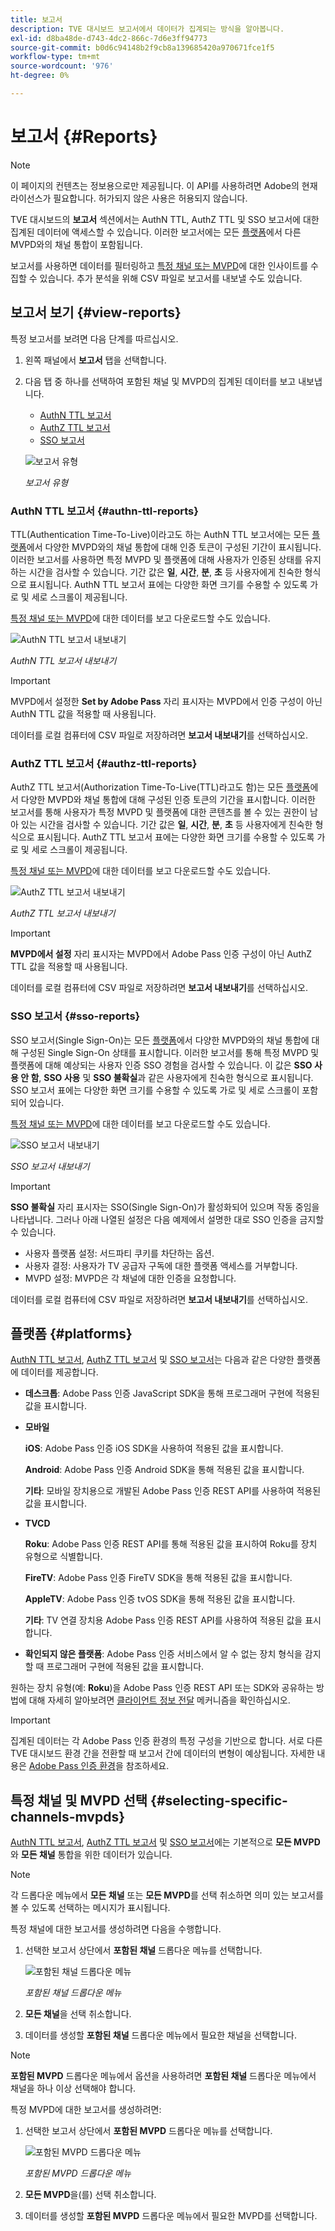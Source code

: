 ```yaml
---
title: 보고서
description: TVE 대시보드 보고서에서 데이터가 집계되는 방식을 알아봅니다.
exl-id: d8ba48de-d743-4dc2-866c-7d6e3ff94773
source-git-commit: b0d6c94148b2f9cb8a139685420a970671fce1f5
workflow-type: tm+mt
source-wordcount: '976'
ht-degree: 0%

---
```


# 보고서 {#Reports}

>[!NOTE]
>
>이 페이지의 컨텐츠는 정보용으로만 제공됩니다. 이 API를 사용하려면 Adobe의 현재 라이선스가 필요합니다. 허가되지 않은 사용은 허용되지 않습니다.

TVE 대시보드의 **보고서** 섹션에서는 AuthN TTL, AuthZ TTL 및 SSO 보고서에 대한 집계된 데이터에 액세스할 수 있습니다. 이러한 보고서에는 모든 [플랫폼](#platforms)에서 다른 MVPD와의 채널 통합이 포함됩니다.

보고서를 사용하면 데이터를 필터링하고 [특정 채널 또는 MVPD](#selecting-specific-channels-mvpds)에 대한 인사이트를 수집할 수 있습니다. 추가 분석을 위해 CSV 파일로 보고서를 내보낼 수도 있습니다.

## 보고서 보기 {#view-reports}

특정 보고서를 보려면 다음 단계를 따르십시오.

1. 왼쪽 패널에서 **보고서** 탭을 선택합니다.
1. 다음 탭 중 하나를 선택하여 포함된 채널 및 MVPD의 집계된 데이터를 보고 내보냅니다.
   * [AuthN TTL 보고서](#authn-ttl-reports)
   * [AuthZ TTL 보고서](#authz-ttl-reports)
   * [SSO 보고서](#sso-reports)

   ![보고서 유형](../assets/tve-dashboard/new-tve-dashboard/reports/reports-tabs-view.png)

   *보고서 유형*

### AuthN TTL 보고서 {#authn-ttl-reports}

TTL(Authentication Time-To-Live)이라고도 하는 AuthN TTL 보고서에는 모든 [플랫폼](#platforms)에서 다양한 MVPD와의 채널 통합에 대해 인증 토큰이 구성된 기간이 표시됩니다. 이러한 보고서를 사용하면 특정 MVPD 및 플랫폼에 대해 사용자가 인증된 상태를 유지하는 시간을 검사할 수 있습니다. 기간 값은 **일**, **시간**, **분**, **초** 등 사용자에게 친숙한 형식으로 표시됩니다. AuthN TTL 보고서 표에는 다양한 화면 크기를 수용할 수 있도록 가로 및 세로 스크롤이 제공됩니다.

[특정 채널 또는 MVPD](#selecting-specific-channels-mvpds)에 대한 데이터를 보고 다운로드할 수도 있습니다.

![AuthN TTL 보고서 내보내기](../assets/tve-dashboard/new-tve-dashboard/reports/reports-authn-ttl-export-button.png)

*AuthN TTL 보고서 내보내기*

>[!IMPORTANT]
>
> MVPD에서 설정한 **Set by Adobe Pass** 자리 표시자는 MVPD에서 인증 구성이 아닌 AuthN TTL 값을 적용할 때 사용됩니다.

데이터를 로컬 컴퓨터에 CSV 파일로 저장하려면 **보고서 내보내기**&#x200B;를 선택하십시오.

### AuthZ TTL 보고서 {#authz-ttl-reports}

AuthZ TTL 보고서(Authorization Time-To-Live(TTL)라고도 함)는 모든 [플랫폼](#platforms)에서 다양한 MVPD와 채널 통합에 대해 구성된 인증 토큰의 기간을 표시합니다. 이러한 보고서를 통해 사용자가 특정 MVPD 및 플랫폼에 대한 콘텐츠를 볼 수 있는 권한이 남아 있는 시간을 검사할 수 있습니다. 기간 값은 **일**, **시간**, **분**, **초** 등 사용자에게 친숙한 형식으로 표시됩니다. AuthZ TTL 보고서 표에는 다양한 화면 크기를 수용할 수 있도록 가로 및 세로 스크롤이 제공됩니다.

[특정 채널 또는 MVPD](#selecting-specific-channels-mvpds)에 대한 데이터를 보고 다운로드할 수도 있습니다.

![AuthZ TTL 보고서 내보내기](../assets/tve-dashboard/new-tve-dashboard/reports/reports-authz-ttl-export-button.png)

*AuthZ TTL 보고서 내보내기*

>[!IMPORTANT]
>
> **MVPD에서 설정** 자리 표시자는 MVPD에서 Adobe Pass 인증 구성이 아닌 AuthZ TTL 값을 적용할 때 사용됩니다.

데이터를 로컬 컴퓨터에 CSV 파일로 저장하려면 **보고서 내보내기**&#x200B;를 선택하십시오.

### SSO 보고서 {#sso-reports}

SSO 보고서(Single Sign-On)는 모든 [플랫폼](#platforms)에서 다양한 MVPD와의 채널 통합에 대해 구성된 Single Sign-On 상태를 표시합니다. 이러한 보고서를 통해 특정 MVPD 및 플랫폼에 대해 예상되는 사용자 인증 SSO 경험을 검사할 수 있습니다. 이 값은 **SSO 사용 안 함**, **SSO 사용** 및 **SSO 불확실**&#x200B;과 같은 사용자에게 친숙한 형식으로 표시됩니다. SSO 보고서 표에는 다양한 화면 크기를 수용할 수 있도록 가로 및 세로 스크롤이 포함되어 있습니다.

[특정 채널 또는 MVPD](#selecting-specific-channels-mvpds)에 대한 데이터를 보고 다운로드할 수도 있습니다.

![SSO 보고서 내보내기](../assets/tve-dashboard/new-tve-dashboard/reports/reports-sso-export-button.png)

*SSO 보고서 내보내기*

>[!IMPORTANT]
>
> **SSO 불확실** 자리 표시자는 SSO(Single Sign-On)가 활성화되어 있으며 작동 중임을 나타냅니다. 그러나 아래 나열된 설정은 다음 예제에서 설명한 대로 SSO 인증을 금지할 수 있습니다.
>
> * 사용자 플랫폼 설정: 서드파티 쿠키를 차단하는 옵션.
> * 사용자 결정: 사용자가 TV 공급자 구독에 대한 플랫폼 액세스를 거부합니다.
> * MVPD 설정: MVPD은 각 채널에 대한 인증을 요청합니다.

데이터를 로컬 컴퓨터에 CSV 파일로 저장하려면 **보고서 내보내기**&#x200B;를 선택하십시오.

## 플랫폼 {#platforms}

[AuthN TTL 보고서](#authn-ttl-reports), [AuthZ TTL 보고서](#authz-ttl-reports) 및 [SSO 보고서](#sso-reports)는 다음과 같은 다양한 플랫폼에 데이터를 제공합니다.

* **데스크톱**: Adobe Pass 인증 JavaScript SDK을 통해 프로그래머 구현에 적용된 값을 표시합니다.

* **모바일**

  **iOS**: Adobe Pass 인증 iOS SDK을 사용하여 적용된 값을 표시합니다.

  **Android**: Adobe Pass 인증 Android SDK을 통해 적용된 값을 표시합니다.

  **기타**: 모바일 장치용으로 개발된 Adobe Pass 인증 REST API를 사용하여 적용된 값을 표시합니다.

* **TVCD**

  **Roku**: Adobe Pass 인증 REST API를 통해 적용된 값을 표시하여 Roku를 장치 유형으로 식별합니다.

  **FireTV**: Adobe Pass 인증 FireTV SDK을 통해 적용된 값을 표시합니다.

  **AppleTV**: Adobe Pass 인증 tvOS SDK을 통해 적용된 값을 표시합니다.

  **기타**: TV 연결 장치용 Adobe Pass 인증 REST API를 사용하여 적용된 값을 표시합니다.

* **확인되지 않은 플랫폼**: Adobe Pass 인증 서비스에서 알 수 없는 장치 형식을 감지할 때 프로그래머 구현에 적용된 값을 표시합니다.

원하는 장치 유형(예: **Roku**)을 Adobe Pass 인증 REST API 또는 SDK와 공유하는 방법에 대해 자세히 알아보려면 [클라이언트 정보 전달](/help/authentication/integration-guide-programmers/legacy/client-information/passing-client-information-device-connection-and-application.md) 메커니즘을 확인하십시오.

>[!IMPORTANT]
>
> 집계된 데이터는 각 Adobe Pass 인증 환경의 특정 구성을 기반으로 합니다. 서로 다른 TVE 대시보드 환경 간을 전환할 때 보고서 간에 데이터의 변형이 예상됩니다. 자세한 내용은 [Adobe Pass 인증 환경](/help/authentication/user-guide-tve-dashboard/tve-dashboard-environments.md)을 참조하세요.

## 특정 채널 및 MVPD 선택 {#selecting-specific-channels-mvpds}

[AuthN TTL 보고서](#authn-ttl-reports), [AuthZ TTL 보고서](#authz-ttl-reports) 및 [SSO 보고서](#sso-reports)에는 기본적으로 **모든 MVPD**&#x200B;와 **모든 채널** 통합을 위한 데이터가 있습니다.

>[!NOTE]
>
> 각 드롭다운 메뉴에서 **모든 채널** 또는 **모든 MVPD**&#x200B;를 선택 취소하면 의미 있는 보고서를 볼 수 있도록 선택하는 메시지가 표시됩니다.

특정 채널에 대한 보고서를 생성하려면 다음을 수행합니다.

1. 선택한 보고서 상단에서 **포함된 채널** 드롭다운 메뉴를 선택합니다.

   ![포함된 채널 드롭다운 메뉴](../assets/tve-dashboard/new-tve-dashboard/reports/reports-included-channels-menu.png)

   *포함된 채널 드롭다운 메뉴*

1. **모든 채널**&#x200B;을 선택 취소합니다.

1. 데이터를 생성할 **포함된 채널** 드롭다운 메뉴에서 필요한 채널을 선택합니다.

>[!NOTE]
>
> **포함된 MVPD** 드롭다운 메뉴에서 옵션을 사용하려면 **포함된 채널** 드롭다운 메뉴에서 채널을 하나 이상 선택해야 합니다.

특정 MVPD에 대한 보고서를 생성하려면:

1. 선택한 보고서 상단에서 **포함된 MVPD** 드롭다운 메뉴를 선택합니다.

   ![포함된 MVPD 드롭다운 메뉴](../assets/tve-dashboard/new-tve-dashboard/reports/reports-included-mvpds-menu.png)

   *포함된 MVPD 드롭다운 메뉴*

1. **모든 MVPD**&#x200B;을(를) 선택 취소합니다.

1. 데이터를 생성할 **포함된 MVPD** 드롭다운 메뉴에서 필요한 MVPD를 선택합니다.
